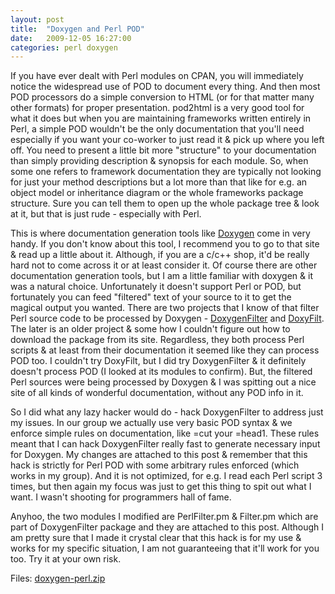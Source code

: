 ```yaml
---
layout: post
title:  "Doxygen and Perl POD"
date:   2009-12-05 16:27:00
categories: perl doxygen
---
```


If you have ever dealt with Perl modules on CPAN, you will immediately notice the widespread use of POD to document every thing. And then most POD processors do a simple conversion to HTML (or for that matter many other formats) for proper presentation. pod2html is a very good tool for what it does but when you are maintaining frameworks written entirely in Perl, a simple POD wouldn't be the only documentation that you'll need especially if you want your co-worker to just read it & pick up where you left off. You need to present a little bit more "structure" to your documentation than simply providing description & synopsis for each module. So, when some one refers to framework documentation they are typically not looking for just your method descriptions but a lot more than that like for e.g. an object model or inheritance diagram or the whole frameworks package structure. Sure you can tell them to open up the whole package tree & look at it, but that is just rude - especially with Perl.

This is where documentation generation tools like [Doxygen][doxygen] come in very handy. If you don't know about this tool, I recommend you to go to that site & read up a little about it. Although, if you are a c/c++ shop, it'd be really hard not to come across it or at least consider it. Of course there are other documentation generation tools, but I am a little familiar with doxygen & it was a natural choice. Unfortunately it doesn't support Perl or POD, but fortunately you can feed "filtered" text of your source to it to get the magical output you wanted. There are two projects that I know of that filter Perl source code to be processed by Doxygen - [DoxygenFilter][doxygenfilter] and [DoxyFilt][doxyfilt]. The later is an older project & some how I couldn't figure out how to download the package from its site. Regardless, they both process Perl scripts & at least from their documentation it seemed like they can process POD too. I couldn't try DoxyFilt, but I did try DoxygenFilter & it definitely doesn't process POD (I looked at its modules to confirm). But, the filtered Perl sources were being processed by Doxygen & I was spitting out a nice site of all kinds of wonderful documentation, without any POD info in it. 

So I did what any lazy hacker would do - hack DoxygenFilter to address just my issues. In our group we actually use very basic POD syntax & we enforce simple rules on documentation, like =cut your =head1. These rules meant that I can hack DoxygenFilter really fast to generate necessary input for Doxygen. My changes are attached to this post & remember that this hack is strictly for Perl POD with some arbitrary rules enforced (which works in my group). And it is not optimized, for e.g. I read each Perl script 3 times, but then again my focus was just to get this thing to spit out what I want. I wasn't shooting for programmers hall of fame. 

Anyhoo, the two modules I modified are PerlFilter.pm & Filter.pm which are part of DoxygenFilter package and they are attached to this post. Although I am pretty sure that I made it crystal clear that this hack is for my use & works for my specific situation, I am not guaranteeing that it'll work for you too. Try it at your own risk.

Files: [doxygen-perl.zip][d-p]

[doxygen]: http://www.stack.nl/~dimitri/doxygen/
[doxygenfilter]: http://www.bigsister.ch/doxygenfilter/
[doxyfilt]: http://www.doorways.org/tools/perl/DoxyFilt/index.html
[d-p]: /assets/files/doxygen-perl.zip
